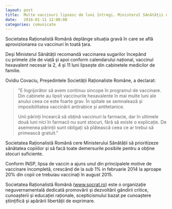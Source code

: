```yaml
---
layout: post
title:  Multe vaccinuri lipsesc de luni întregi. Ministerul Sănătății nu reusește să rezolve criza.
date:   2016-01-11 12:00:00
categories: comunicate
---
```

Societatea Raționalistă Română deplânge situația gravă în care se află aprovizionarea cu vaccinuri în toată țara.

Deși Ministerul Sănătății recomandă vaccinarea sugarilor începând cu primele zile de viață și apoi conform calendarului național, vaccinul hexavalent necesar la 2, 4 și 11 luni lipsește din cabinetele medicilor de familie.

Ovidiu Covaciu, Președintele Societății Raționaliste Române, a declarat:

> ”E îngrijorător să avem continuu sincope în programul de vaccinare. Din cabinete au lipsit vaccinurile hexavalente în mai multe luni ale anului ceea ce este foarte grav. În spitale se semnalează și imposibilitatea vaccinării antirabice și antitetanice.
>
> Unii părinți încearcă să obțină vaccinuri la farmacie, dar în ultimele două luni nici în farmacii nu sunt stocuri, fără să existe o explicație. De asemenea părinții sunt obligați să plătească ceea ce ar trebui să primească gratuit.”

Societatea Raționalistă Română cere Ministerului Sănătății să prioritizeze sănătatea copiiilor și să facă toate demersurile posibile pentru a obține stocuri suficiente.

Conform INSP, lipsa de vaccin a ajuns unul din principalele motive de vaccinare incompletă, crescând de la sub 1% in februarie 2014 la aproape 20% din copii ce trebuiau vaccinați în august 2015.

Societatea Raționalistă Română (www.socrat.ro) este o organizație neguvernamentală dedicată promovării și dezvoltării gândirii critice, cunoașterii și educației raționale, scepticismului bazat pe cunoaștere științifică și apărării libertății de exprimare.
